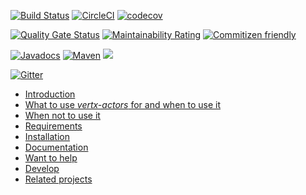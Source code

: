 [![Build Status](https://travis-ci.org/imrafaelmerino/vertx-deployer.svg?branch=master)](https://travis-ci.org/imrafaelmerino/vertx-deployer)
[![CircleCI](https://circleci.com/gh/imrafaelmerino/vertx-deployer/tree/master.svg)](https://circleci.com/gh/imrafaelmerino/vertx-deployer/tree/master)
[![codecov](https://codecov.io/gh/imrafaelmerino/vertx-deployer/branch/master/graph/badge.svg)](https://codecov.io/gh/imrafaelmerino/vertx-deployer)

[![Quality Gate Status](https://sonarcloud.io/api/project_badges/measure?project=imrafaelmerino_vertx-deployer&metric=alert_status)](https://sonarcloud.io/dashboard?id=imrafaelmerino_vertx-deployer)
[![Maintainability Rating](https://sonarcloud.io/api/project_badges/measure?project=imrafaelmerino_vertx-deployer&metric=sqale_rating)](https://sonarcloud.io/dashboard?id=imrafaelmerino_vertx-deployer)
[![Commitizen friendly](https://img.shields.io/badge/commitizen-friendly-brightgreen.svg)](http://commitizen.github.io/cz-cli/)

[![Javadocs](https://www.javadoc.io/badge/com.github.imrafaelmerino/vertx-deployer.svg)](https://www.javadoc.io/doc/com.github.imrafaelmerino/vertx-deployer)
[![Maven](https://img.shields.io/maven-central/v/com.github.imrafaelmerino/vertx-deployer/0.1)](https://search.maven.org/artifact/com.github.imrafaelmerino/vertx-deployer/0.1/jar)
[![](https://jitpack.io/v/imrafaelmerino/vertx-deployer.svg)](https://jitpack.io/#imrafaelmerino/vertx-deployer)

[![Gitter](https://badges.gitter.im/vertx-deployer/community.svg)](https://gitter.im/vertx-deployer/community?utm_source=badge&utm_medium=badge&utm_campaign=pr-badge)

- [Introduction](#introduction)
- [What to use _vertx-actors_ for and when to use it](#whatfor)
- [When not to use it](#notwhatfor)
- [Requirements](#requirements)
- [Installation](#installation)
- [Documentation](https://imrafaelmerino.github.io/vertx-deployer/)
- [Want to help](#wth)
- [Develop](#develop)
- [Related projects](#rp)
